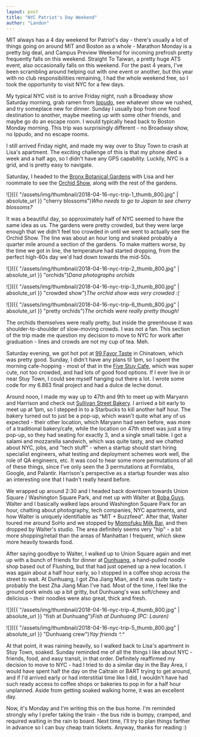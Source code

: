 ```yaml
---
layout: post
title: "NYC Patriot's Day Weekend"
author: "Landon"
---
```


MIT always has a 4 day weekend for Patriot's day - there's usually a lot of things going on around MIT and Boston as a whole - Marathon Monday is a pretty big deal, and Campus Preview Weekend for incoming prefrosh pretty frequently falls on this weekend. Straight To Taiwan, a pretty huge ATS event, also occasionally falls on this weekend. For the past 4 years, I've been scrambling around helping out with one event or another, but this year with no club responsibilities remaining, I had the whole weekend free, so I took the opportunity to visit NYC for a few days.

My typical NYC visit is to arrive Friday night, rush a Broadway show Saturday morning, grab ramen from [Ippudo](http://www.ippudony.com/), see whatever show we rushed, and try someplace new for dinner. Sunday I usually bop from one food destination to another, maybe meeting up with some other friends, and maybe go do an escape room. I would typically head back to Boston Monday morning. This trip was surprisingly different - no Broadway show, no Ippudo, and no escape rooms.

I still arrived Friday night, and made my way over to Stuy Town to crash at Lisa's apartment. The exciting challenge of this is that my phone died a week and a half ago, so I didn't have any GPS capability. Luckily, NYC is a grid, and is pretty easy to navigate.

Saturday, I headed to the [Bronx Botanical Gardens](https://www.nybg.org/) with Lisa and her roommate to see the [Orchid Show](https://www.nybg.org/event/the-orchid-show/), along with the rest of the gardens.

![]({{ "/assets/img/thumbnail/2018-04-16-nyc-trip-1_thumb_800.jpg" | absolute_url }} "cherry blossoms")_Who needs to go to Japan to see cherry blossoms?_

It was a beautiful day, so approximately half of NYC seemed to have the same idea as us. The gardens were pretty crowded, but they were large enough that we didn't feel too crowded in until we went to actually see the Orchid Show. The line was about an hour long and snaked probably a quarter mile around a section of the gardens. To make matters worse, by the time we got in line, the temperature had started dropping, from the perfect high-60s day we'd had down towards the mid-50s.

![]({{ "/assets/img/thumbnail/2018-04-16-nyc-trip-2_thumb_800.jpg" | absolute_url }} "orchids")_Dana photographs orchids_

![]({{ "/assets/img/thumbnail/2018-04-16-nyc-trip-3_thumb_800.jpg" | absolute_url }} "crowded show")_The orchid show was very crowded :(_

![]({{ "/assets/img/thumbnail/2018-04-16-nyc-trip-6_thumb_800.jpg" | absolute_url }} "pretty orchids")_The orchids were really pretty though!_

The orchids themselves were really pretty, but inside the greenhouse it was shoulder-to-shoulder of slow-moving crowds. I was not a fan. This section of the trip made me question my decision to move to NYC for work after graduation - lines and crowds are not my cup of tea. Meh.

Saturday evening, we got hot pot at [99 Favor Taste](https://www.99favortaste.com/) in Chinatown, which was pretty good. Sunday, I didn't have any plans til 1pm, so I spent the morning cafe-hopping - most of that in the [Five Stuy Cafe](https://www.stuytown.com/nyc-apartments-amenities/cafe), which was super cute, not too crowded, and had lots of good food options. If I ever live in or near Stuy Town, I could see myself hanging out there a lot. I wrote some code for my 6.863 final project and had a dulce de leche donut.

Around noon, I made my way up to 47th and 9th to meet up with Maryann and Harrison and check out [Sullivan Street Bakery](http://www.sullivanstreetbakery.com/new-york). I arrived a bit early to meet up at 1pm, so I stepped in to a Starbucks to kill another half hour. The bakery turned out to just be a pop-up, which wasn't quite what any of us expected - their other location, which Maryann had seen before, was more of a traditional bakery/cafe, while the location on 47th street was just a tiny pop-up, so they had seating for exactly 3, and a single small table. I got a salami and mozzarella sandwich, which was quite tasty, and we chatted about NYC, jobs, and "tech stuff" - when a startup should start hiring specialist engineers, what testing and deployment schemes work well, the role of QA engineers, etc. It was cool to hear some more permutations of all of these things, since I've only seen the 3 permutations at Formlabs, Google, and Palantir. Harrison's perspective as a startup founder was also an interesting one that I hadn't really heard before.

We wrapped up around 2:30 and I headed back downtown towards Union Square / Washington Square Park, and met up with Walter at [Boba Guys](http://www.bobaguys.com/). Walter and I basically walked laps around Washington Square Park for an hour, chatting about photography, tech companies, NYC apartments, and how Walter is uniquely identifiable as "MIT + Buzzfeed". After that, Walter toured me around SoHo and we stopped by [Momofuku Milk Bar](http://milkbarstore.com/), and then dropped by Walter's studio. The area definitely seems very "hip" - a bit more shopping/retail than the areas of Manhattan I frequent, which skew more heavily towards food.

After saying goodbye to Walter, I walked up to Union Square again and met up with a bunch of friends for dinner at [Dunhuang](http://www.dunhuanglanzhoubeefnoodle.com/), a hand-pulled noodle shop based out of Flushing, but that had just opened up a new location. I was again about a half hour early, so I stopped in a coffee shop across the street to wait. At Dunhuang, I got Zha Jiang Mian, and it was quite tasty - probably the best Zha Jiang Mian I've had. Most of the time, I feel like the ground pork winds up a bit gritty, but Dunhuang's was soft/chewy and delicious - their noodles were also great, thick and fresh.

![]({{ "/assets/img/thumbnail/2018-04-16-nyc-trip-4_thumb_800.jpg" | absolute_url }} "fish at Dunhuang")_Fish at Dunhuang (PC: Lauren)_

![]({{ "/assets/img/thumbnail/2018-04-16-nyc-trip-5_thumb_800.jpg" | absolute_url }} "Dunhuang crew")_Yay friends ^.^_

At that point, it was raining heavily, so I walked back to Lisa's apartment in Stuy Town, soaked. Sunday reminded me of all the things I like about NYC - friends, food, and easy transit, in that order. Definitely reaffirmed my decision to move to NYC - had I tried to do a similar day in the Bay Area, I would have spent half the day on the Caltrain or BART trying to get around, and if I'd arrived early or had interstitial time like I did, I wouldn't have had such ready access to coffee shops or bakeries to pop in for a half hour unplanned. Aside from getting soaked walking home, it was an excellent day.

Now, it's Monday and I'm writing this on the bus home. I'm reminded strongly why I prefer taking the train - the bus ride is bumpy, cramped, and required waiting in the rain to board. Next time, I'll try to plan things farther in advance so I can buy cheap train tickets. Anyway, thanks for reading :)
